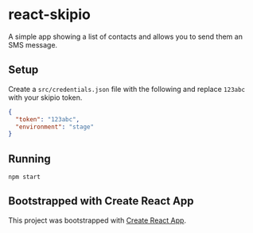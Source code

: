# react-skipio

A simple app showing a list of contacts and allows you to send them an SMS message.

## Setup

Create a `src/credentials.json` file with the following and replace `123abc` with your skipio token.

```json
{
  "token": "123abc",
  "environment": "stage"
}
```

## Running

```
npm start
```

## Bootstrapped with Create React App

This project was bootstrapped with [Create React App](https://github.com/facebookincubator/create-react-app).

